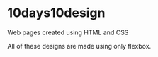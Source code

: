 # 10days10design
Web pages created using HTML and CSS

All of these designs are made using only flexbox.

